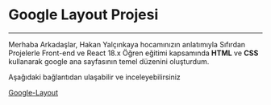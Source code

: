 # Google Layout Projesi
***
Merhaba Arkadaşlar, Hakan Yalçınkaya hocamınızın anlatımıyla Sıfırdan Projelerle Front-end ve React 18.x Öğren eğitimi kapsamında **HTML** ve **CSS** kullanarak google ana sayfasının temel düzenini oluşturdum.

Aşağıdaki bağlantıdan ulaşabilir ve inceleyebilirsiniz

[Google-Layout](https://emir-sungu-google-layout-css.netlify.app/)

